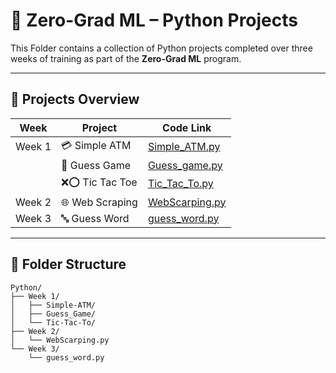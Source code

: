 # 🧠 Zero-Grad ML – Python Projects

This Folder contains a collection of Python projects completed over three weeks of training as part of the **Zero-Grad ML** program.

---

## 📌 Projects Overview

| Week   | Project             | Code Link |
|--------|---------------------|-----------|
| Week 1 | 💳 Simple ATM        | [Simple_ATM.py](https://github.com/MinaAyman123/Zero-Grad-ML/blob/main/Python/Week%201/Simple-ATM/Simple_ATM.py) |
|        | 🎯 Guess Game        | [Guess_game.py](https://github.com/MinaAyman123/Zero-Grad-ML/blob/main/Python/Week%201/Guess_Game/Guess_game.py) |
|        | ❌⭕ Tic Tac Toe      | [Tic_Tac_To.py](https://github.com/MinaAyman123/Zero-Grad-ML/blob/main/Python/Week%201/Tic-Tac-To/Tic_Tac_To.py) |
| Week 2 | 🌐 Web Scraping      | [WebScarping.py](https://github.com/MinaAyman123/Zero-Grad-ML/blob/main/Python/Week%202/WebScarping.py) |
| Week 3 | 🔤 Guess Word        | [guess_word.py](https://github.com/MinaAyman123/Zero-Grad-ML/blob/main/Python/Week%203/guess_word.py) |

---

## 📂 Folder Structure

```text
Python/
├── Week 1/
│   ├── Simple-ATM/
│   ├── Guess_Game/
│   └── Tic-Tac-To/
├── Week 2/
│   └── WebScarping.py
└── Week 3/
    └── guess_word.py
